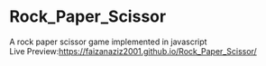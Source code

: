 # Rock_Paper_Scissor
A rock paper scissor game implemented in javascript
<br/>
Live Preview:https://faizanaziz2001.github.io/Rock_Paper_Scissor/
